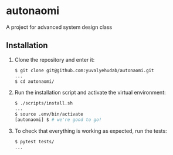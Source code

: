 # autonaomi
A project for advanced system design class

## Installation

1. Clone the repository and enter it:

    ```sh
    $ git clone git@github.com:yuvalyehudab/autonaomi.git
    ...
    $ cd autonaomi/
    ```

2. Run the installation script and activate the virtual environment:

    ```sh
    $ ./scripts/install.sh
    ...
    $ source .env/bin/activate
    [autonaomi] $ # we're good to go!
    ```

3. To check that everything is working as expected, run the tests:


    ```sh
    $ pytest tests/
    ...
    ```

